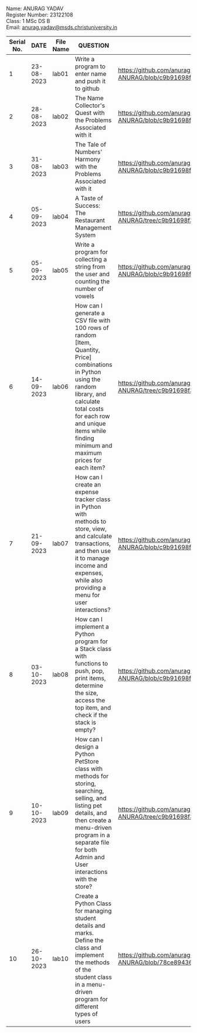 Name: ANURAG YADAV   
Register Number: 23122108   
Class: 1 MSc DS B   
Email: anurag.yadav@msds.christuniversity.in



|Serial No.|    DATE     |  File Name       |                     QUESTION                         |      File Link            |             
|----------|------------ | -----------------|------------------------------------------------------|---------------------------|
|   1      |  23-08-2023 |      lab01       |  Write a program to enter name and push it to github |https://github.com/anurag871/MScDSB-MDS171-23122108-ANURAG/blob/c9b91698f3b5a4d1d1bc8933f04806e29adac9d4/LAB/lab%2001/lab%2001.ipynb|
|   2      |  28-08-2023 |      lab02       |  The Name Collector's Quest with the Problems Associated with it |https://github.com/anurag871/MScDSB-MDS171-23122108-ANURAG/blob/c9b91698f3b5a4d1d1bc8933f04806e29adac9d4/LAB/lab%2002/lab%2002.ipynb|
|   3      |  31-08-2023 |      lab03       |  The Tale of Numbers' Harmony with the Problems Associated with it |https://github.com/anurag871/MScDSB-MDS171-23122108-ANURAG/blob/c9b91698f3b5a4d1d1bc8933f04806e29adac9d4/LAB/lab%2003/lab%2003.ipynb|
|   4      |  05-09-2023 |      lab04       |  A Taste of Success: The Restaurant Management System |https://github.com/anurag871/MScDSB-MDS171-23122108-ANURAG/tree/c9b91698f3b5a4d1d1bc8933f04806e29adac9d4/LAB/lab%2004|
|   5      |  05-09-2023 |      lab05       |  Write a program for collecting a string from the user and counting the number of vowels |https://github.com/anurag871/MScDSB-MDS171-23122108-ANURAG/blob/c9b91698f3b5a4d1d1bc8933f04806e29adac9d4/LAB/lab%2005/lab%2005.ipynb|
|   6      |  14-09-2023 |      lab06       |  How can I generate a CSV file with 100 rows of random [Item, Quantity, Price] combinations in Python using the random library, and calculate total costs for each row and unique items while finding minimum and maximum prices for each item? |https://github.com/anurag871/MScDSB-MDS171-23122108-ANURAG/tree/c9b91698f3b5a4d1d1bc8933f04806e29adac9d4/LAB/Lab%2006|
|   7      |  21-09-2023 |      lab07       |  How can I create an expense tracker class in Python with methods to store, view, and calculate transactions, and then use it to manage income and expenses, while also providing a menu for user interactions? |https://github.com/anurag871/MScDSB-MDS171-23122108-ANURAG/blob/c9b91698f3b5a4d1d1bc8933f04806e29adac9d4/LAB/lab%2007/lab%2007.ipynb|
|   8      |  03-10-2023 |      lab08       |  How can I implement a Python program for a Stack class with functions to push, pop, print items, determine the size, access the top item, and check if the stack is empty? |https://github.com/anurag871/MScDSB-MDS171-23122108-ANURAG/blob/c9b91698f3b5a4d1d1bc8933f04806e29adac9d4/LAB/lab%2008/lab%2008.ipynb|
|   9      |  10-10-2023 |      lab09       |  How can I design a Python PetStore class with methods for storing, searching, selling, and listing pet details, and then create a menu-driven program in a separate file for both Admin and User interactions with the store? |https://github.com/anurag871/MScDSB-MDS171-23122108-ANURAG/tree/c9b91698f3b5a4d1d1bc8933f04806e29adac9d4/LAB/lab%2009| 
|   10      |  26-10-2023 |      lab10       | Create a Python Class for managing student details and marks. Define the class and implement the methods of the student class in a menu-driven program for different types of users|https://github.com/anurag871/MScDSB-MDS171-23122108-ANURAG/blob/78ce89436ba6e50347d6214153c2d0b9a53edfd9/LAB/lab%2010/lab%2010.ipynb| 
